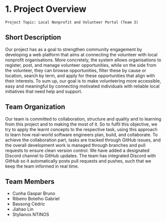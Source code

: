 
# 1. Project Overview 

`Project Topic: Local Nonprofit and Volunteer Portal (Team 3)`

## Short Description

Our project has as a goal to strengthen community engagement by developing a web platform that aims at connecting the volunteer with local nonprofit organisations. More concretely, the system allows organisations to register, post, and manage volunteer opportunities, while on the side from the volunteer, they can browse opportunities, filter these by cause or location, search by term, and apply for these opportunities that align with their interests. To sum up, our goal is to make volunteering more accessible, easy and meaningful by connecting motivated individuals with reliable local initiatives that need help and support.

## Team Organization
Our team is committed to collaboration, structure and quality and to learning from this project and to making the most of it. So to fulfil this objective, we try to apply the learnt concepts to the respective task, using this approach to learn how real-world software engineers plan, build, and collaborate. To achieve the collaboration part, tasks are tracked through GitHub issues, and the overall development work is managed through branches and pull requests to ensure clean version control. We have added a designated Discord channel to GitHub updates. The team has integrated Discord with GitHub so it automatically posts pull requests and pushes, such that we keep the team informed in real time. 
## Team Members 

- Cunha Gaspar Bruno
- Ribeiro Botelho Gabriel 
- Bassong Cédric 
- Jiahao Lin
- Stylianos NTINOS

